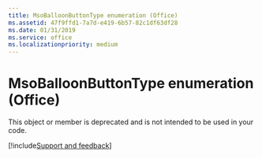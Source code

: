 ```yaml
---
title: MsoBalloonButtonType enumeration (Office)
ms.assetid: 47f9ffd1-7a7d-e419-6b57-82c1df63df28
ms.date: 01/31/2019
ms.service: office
ms.localizationpriority: medium
---
```



# MsoBalloonButtonType enumeration (Office)

This object or member is deprecated and is not intended to be used in your code.

[!include[Support and feedback](~/includes/feedback-boilerplate.md)]